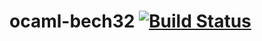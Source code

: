 # ocaml-bech32 [![Build Status](https://api.travis-ci.com/vbmithr/ocaml-bech32.svg?branch=master)](https://travis-ci.com/github/vbmithr/ocaml-bech32)